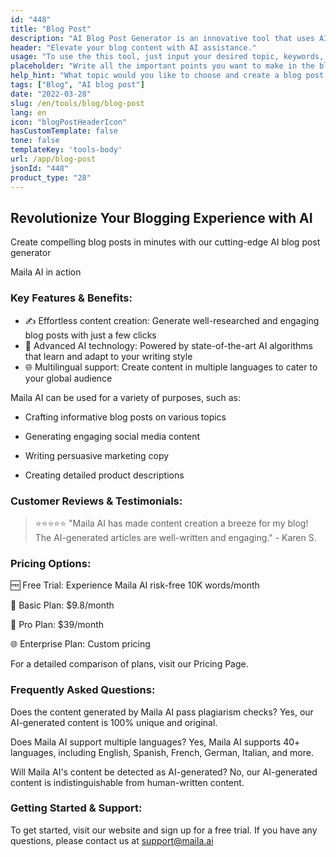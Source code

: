 ```yaml
---
id: "448"
title: "Blog Post"
description: "AI Blog Post Generator is an innovative tool that uses AI algorithms to generate professional and appealing blog posts for your business website. The tool not only saves you time but also ensures that your content is optimized for SEO and relevant to your target customers."
header: "Elevate your blog content with AI assistance."
usage: "To use the this tool, just input your desired topic, keywords, and key points. This models will then agenerate a well-structured, unique, and informative blog post."
placeholder: "Write all the important points you want to make in the blog post, for instance:\n\n Key Points:\n \n1. Technology has changed the way we live and work\n2. Advancements in technology have led to increased efficiency and productivity\n3. The impact of technology on society and the economy\n\n keywords: technology, productivity\n\n"
help_hint: "What topic would you like to choose and create a blog post about? Provide some keywords context, this will to get a better result."
tags: ["Blog", "AI blog post"]
date: "2022-03-28"
slug: /en/tools/blog/blog-post
lang: en
icon: "blogPostHeaderIcon"
hasCustomTemplate: false
tone: false
templateKey: 'tools-body'
url: /app/blog-post
jsonId: "448"
product_type: "28"
---
```


## Revolutionize Your Blogging Experience with AI

Create compelling blog posts in minutes with our cutting-edge AI blog post generator

Maila AI in action

### Key Features & Benefits:

- ✍️ Effortless content creation: Generate well-researched and engaging blog posts with just a few clicks
- 🧠 Advanced AI technology: Powered by state-of-the-art AI algorithms that learn and adapt to your writing style
- 🌐 Multilingual support: Create content in multiple languages to cater to your global audience

Maila AI can be used for a variety of purposes, such as:

- Crafting informative blog posts on various topics

- Generating engaging social media content

- Writing persuasive marketing copy

- Creating detailed product descriptions




### Customer Reviews & Testimonials:

> ⭐⭐⭐⭐⭐ "Maila AI has made content creation a breeze for my blog! The AI-generated articles are well-written and engaging." - Karen S.


### Pricing Options:

🆓 Free Trial: Experience Maila AI risk-free 10K words/month

💼 Basic Plan: $9.8/month

🚀 Pro Plan: $39/month

🌐 Enterprise Plan: Custom pricing

For a detailed comparison of plans, visit our Pricing Page.

### Frequently Asked Questions:

Does the content generated by Maila AI pass plagiarism checks? Yes, our AI-generated content is 100% unique and original.

Does Maila AI support multiple languages? Yes, Maila AI supports 40+ languages, including English, Spanish, French, German, Italian, and more.

Will Maila AI's content be detected as AI-generated? No, our AI-generated content is indistinguishable from human-written content.

### Getting Started & Support:

To get started, visit our website and sign up for a free trial. If you have any questions, please contact us at support@maila.ai